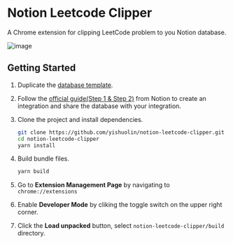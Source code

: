 # Notion Leetcode Clipper

A Chrome extension for clipping LeetCode problem to you Notion database.

![image](https://i.imgur.com/EQmfmQQ.gif)

## Getting Started

1. Duplicate the [database template](https://www.notion.so/yslin9901/8623ce46421a49e7bdfc449a334f08b4?v=631f11b5d34f451984a0faf593ff830c).


2. Follow the [official guide(Step 1 & Step 2)](https://developers.notion.com/docs/getting-started) from Notion to create an integration and share the database with your integration.

3. Clone the project and install dependencies.

   ```bash
   git clone https://github.com/yishuolin/notion-leetcode-clipper.git
   cd notion-leetcode-clipper
   yarn install
   ```

4. Build bundle files.

   ```bash
   yarn build
   ```

5. Go to **Extension Management Page** by navigating to `chrome://extensions`

6. Enable **Developer Mode** by cliking the toggle switch on the upper right corner.

7. Click the **Load unpacked** button, select `notion-leetcode-clipper/build` directory.

